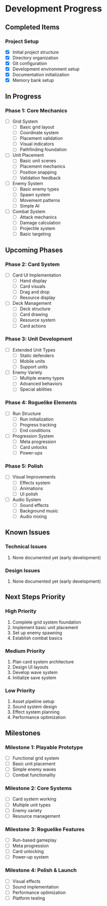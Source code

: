 # Development Progress

## Completed Items

### Project Setup
- [x] Initial project structure
- [x] Directory organization
- [x] Git configuration
- [x] Development environment setup
- [x] Documentation initialization
- [x] Memory bank setup

## In Progress

### Phase 1: Core Mechanics
- [ ] Grid System
  - [ ] Basic grid layout
  - [ ] Coordinate system
  - [ ] Placement validation
  - [ ] Visual indicators
  - [ ] Pathfinding foundation

- [ ] Unit Placement
  - [ ] Basic unit scenes
  - [ ] Placement mechanics
  - [ ] Position snapping
  - [ ] Validation feedback

- [ ] Enemy System
  - [ ] Basic enemy types
  - [ ] Spawn system
  - [ ] Movement patterns
  - [ ] Simple AI

- [ ] Combat System
  - [ ] Attack mechanics
  - [ ] Damage calculation
  - [ ] Projectile system
  - [ ] Basic targeting

## Upcoming Phases

### Phase 2: Card System
- [ ] Card UI Implementation
  - [ ] Hand display
  - [ ] Card visuals
  - [ ] Drag and drop
  - [ ] Resource display

- [ ] Deck Management
  - [ ] Deck structure
  - [ ] Card drawing
  - [ ] Resource system
  - [ ] Card actions

### Phase 3: Unit Development
- [ ] Extended Unit Types
  - [ ] Static defenders
  - [ ] Mobile units
  - [ ] Support units

- [ ] Enemy Variety
  - [ ] Multiple enemy types
  - [ ] Advanced behaviors
  - [ ] Special abilities

### Phase 4: Roguelike Elements
- [ ] Run Structure
  - [ ] Run initialization
  - [ ] Progress tracking
  - [ ] End conditions

- [ ] Progression System
  - [ ] Meta progression
  - [ ] Card unlocks
  - [ ] Power-ups

### Phase 5: Polish
- [ ] Visual Improvements
  - [ ] Effects system
  - [ ] Animations
  - [ ] UI polish

- [ ] Audio System
  - [ ] Sound effects
  - [ ] Background music
  - [ ] Audio mixing

## Known Issues

### Technical Issues
1. None documented yet (early development)

### Design Issues
1. None documented yet (early development)

## Next Steps Priority

### High Priority
1. Complete grid system foundation
2. Implement basic unit placement
3. Set up enemy spawning
4. Establish combat basics

### Medium Priority
1. Plan card system architecture
2. Design UI layouts
3. Develop wave system
4. Initialize save system

### Low Priority
1. Asset pipeline setup
2. Sound system design
3. Effect system planning
4. Performance optimization

## Milestones

### Milestone 1: Playable Prototype
- [ ] Functional grid system
- [ ] Basic unit placement
- [ ] Simple enemy waves
- [ ] Combat functionality

### Milestone 2: Core Systems
- [ ] Card system working
- [ ] Multiple unit types
- [ ] Enemy variety
- [ ] Resource management

### Milestone 3: Roguelike Features
- [ ] Run-based gameplay
- [ ] Meta progression
- [ ] Card unlocking
- [ ] Power-up system

### Milestone 4: Polish & Launch
- [ ] Visual effects
- [ ] Sound implementation
- [ ] Performance optimization
- [ ] Platform testing